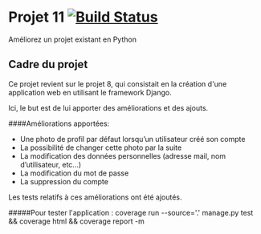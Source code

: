 # Projet 11 [![Build Status](https://travis-ci.com/Tony380/Projet11.svg?branch=master)](https://travis-ci.com/Tony380/Projet11)
Améliorez un projet existant en Python

## Cadre du projet
Ce projet revient sur le projet 8, qui consistait en la création d'une application web
en utilisant le framework Django.

Ici, le but est de lui apporter des améliorations et des ajouts.

####Améliorations apportées:

-	Une photo de profil par défaut lorsqu’un utilisateur créé son compte
-	La possibilité de changer cette photo par la suite
-	La modification des données personnelles (adresse mail, nom d’utilisateur, etc…)
-	La modification du mot de passe
-	La suppression du compte

Les tests relatifs à ces améliorations ont été ajoutés.

#####Pour tester l'application :
coverage run --source='.' manage.py test && coverage html && coverage report -m
